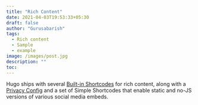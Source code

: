 ```yaml
---
title: "Rich Content"
date: 2021-04-03T19:53:33+05:30
draft: false
author: "Gurusabarish"
tags:
  - Rich content
  - Sample
  - example
image: /images/post.jpg
description: ""
toc:
---
```


Hugo ships with several [Built-in Shortcodes](https://gohugo.io/content-management/shortcodes/#use-hugo-s-built-in-shortcodes) for rich content, along with a [Privacy Config](https://gohugo.io/about/hugo-and-gdpr/) and a set of Simple Shortcodes that enable static and no-JS versions of various social media embeds.
